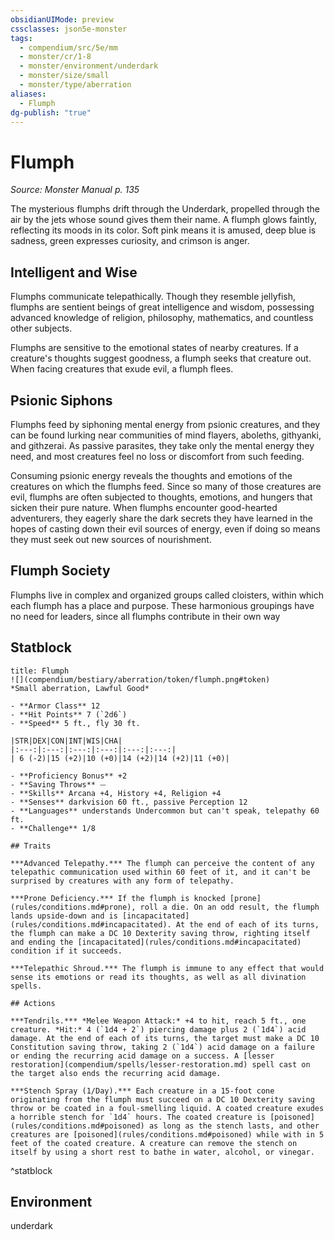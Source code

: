 ```yaml
---
obsidianUIMode: preview
cssclasses: json5e-monster
tags:
  - compendium/src/5e/mm
  - monster/cr/1-8
  - monster/environment/underdark
  - monster/size/small
  - monster/type/aberration
aliases:
  - Flumph
dg-publish: "true"
---
```

# Flumph
*Source: Monster Manual p. 135*  

The mysterious flumphs drift through the Underdark, propelled through the air by the jets whose sound gives them their name. A flumph glows faintly, reflecting its moods in its color. Soft pink means it is amused, deep blue is sadness, green expresses curiosity, and crimson is anger.

## Intelligent and Wise

Flumphs communicate telepathically. Though they resemble jellyfish, flumphs are sentient beings of great intelligence and wisdom, possessing advanced knowledge of religion, philosophy, mathematics, and countless other subjects.

Flumphs are sensitive to the emotional states of nearby creatures. If a creature's thoughts suggest goodness, a flumph seeks that creature out. When facing creatures that exude evil, a flumph flees.

## Psionic Siphons

Flumphs feed by siphoning mental energy from psionic creatures, and they can be found lurking near communities of mind flayers, aboleths, githyanki, and githzerai. As passive parasites, they take only the mental energy they need, and most creatures feel no loss or discomfort from such feeding.

Consuming psionic energy reveals the thoughts and emotions of the creatures on which the flumphs feed. Since so many of those creatures are evil, flumphs are often subjected to thoughts, emotions, and hungers that sicken their pure nature. When flumphs encounter good-hearted adventurers, they eagerly share the dark secrets they have learned in the hopes of casting down their evil sources of energy, even if doing so means they must seek out new sources of nourishment.

## Flumph Society

Flumphs live in complex and organized groups called cloisters, within which each flumph has a place and purpose. These harmonious groupings have no need for leaders, since all flumphs contribute in their own way

## Statblock

```ad-statblock
title: Flumph
![](compendium/bestiary/aberration/token/flumph.png#token)
*Small aberration, Lawful Good*

- **Armor Class** 12 
- **Hit Points** 7 (`2d6`)
- **Speed** 5 ft., fly 30 ft.

|STR|DEX|CON|INT|WIS|CHA|
|:---:|:---:|:---:|:---:|:---:|:---:|
| 6 (-2)|15 (+2)|10 (+0)|14 (+2)|14 (+2)|11 (+0)|

- **Proficiency Bonus** +2
- **Saving Throws** ⏤
- **Skills** Arcana +4, History +4, Religion +4
- **Senses** darkvision 60 ft., passive Perception 12
- **Languages** understands Undercommon but can't speak, telepathy 60 ft.
- **Challenge** 1/8

## Traits

***Advanced Telepathy.*** The flumph can perceive the content of any telepathic communication used within 60 feet of it, and it can't be surprised by creatures with any form of telepathy.

***Prone Deficiency.*** If the flumph is knocked [prone](rules/conditions.md#prone), roll a die. On an odd result, the flumph lands upside-down and is [incapacitated](rules/conditions.md#incapacitated). At the end of each of its turns, the flumph can make a DC 10 Dexterity saving throw, righting itself and ending the [incapacitated](rules/conditions.md#incapacitated) condition if it succeeds.

***Telepathic Shroud.*** The flumph is immune to any effect that would sense its emotions or read its thoughts, as well as all divination spells.

## Actions

***Tendrils.*** *Melee Weapon Attack:* +4 to hit, reach 5 ft., one creature. *Hit:* 4 (`1d4 + 2`) piercing damage plus 2 (`1d4`) acid damage. At the end of each of its turns, the target must make a DC 10 Constitution saving throw, taking 2 (`1d4`) acid damage on a failure or ending the recurring acid damage on a success. A [lesser restoration](compendium/spells/lesser-restoration.md) spell cast on the target also ends the recurring acid damage.

***Stench Spray (1/Day).*** Each creature in a 15-foot cone originating from the flumph must succeed on a DC 10 Dexterity saving throw or be coated in a foul-smelling liquid. A coated creature exudes a horrible stench for `1d4` hours. The coated creature is [poisoned](rules/conditions.md#poisoned) as long as the stench lasts, and other creatures are [poisoned](rules/conditions.md#poisoned) while with in 5 feet of the coated creature. A creature can remove the stench on itself by using a short rest to bathe in water, alcohol, or vinegar.
```
^statblock

## Environment

underdark